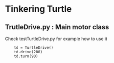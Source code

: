# Tinkering Turtle 


## TrutleDrive.py : Main motor class
Check testTurtleDrive.py for example how to use it
```
    td = TurtleDrive()
    td.drive(200)
    td.turn(90)
```
